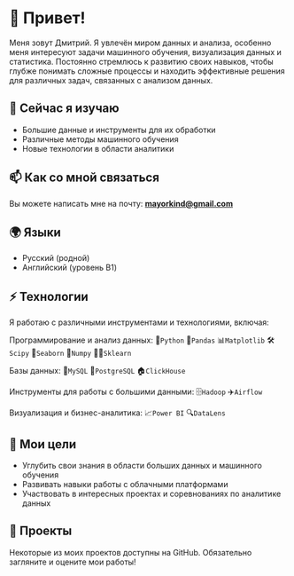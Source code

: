 # 👋 Привет!
Меня зовут Дмитрий. Я увлечён миром данных и анализа, особенно меня интересуют задачи машинного обучения, визуализация данных и статистика. Постоянно стремлюсь к развитию своих навыков, чтобы глубже понимать сложные процессы и находить эффективные решения для различных задач, связанных с анализом данных.

## 🌱 Сейчас я изучаю
- Большие данные и инструменты для их обработки
- Различные методы машинного обучения
- Новые технологии в области аналитики

## 📫 Как со мной связаться
Вы можете написать мне на почту: **mayorkind@gmail.com**

## 🌍 Языки
- Русский (родной)
- Английский (уровень B1)

## ⚡ Технологии
Я работаю с различными инструментами и технологиями, включая:

Программирование и анализ данных: 🐍`Python` 🐼`Pandas`  📊`Matplotlib` 🛠️ `Scipy` 🌈`Seaborn`  🔢`Numpy` 🏃‍♂️`Sklearn`

Базы данных: 🐬`MySQL` 🐘`PostgreSQL` 🏠`ClickHouse` 

Инструменты для работы с большими данными: 🗄️`Hadoop` ✈️`Airflow` 

Визуализация и бизнес-аналитика: 📈`Power BI` 🔍`DataLens` 

## 🎯 Мои цели
- Углубить свои знания в области больших данных и машинного обучения
- Развивать навыки работы с облачными платформами
- Участвовать в интересных проектах и соревнованиях по аналитике данных

## 🔧 Проекты
Некоторые из моих проектов доступны на GitHub. Обязательно загляните и оцените мои работы!
